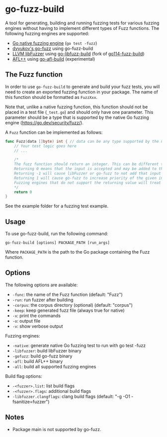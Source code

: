 # go-fuzz-build

A tool for generating, building and running fuzzing tests for various fuzzing engines without having to implement different types of Fuzz functions. The following fuzzing engines are supported:

- [Go native fuzzing engine](https://go.dev/security/fuzz/) (`go test -fuzz`)
- [dvyukov's go-fuzz](https://github.com/dvyukov/go-fuzz) using go-fuzz-build
- [LLVM libFuzzer](https://llvm.org/docs/LibFuzzer.html) using [go-libfuzz-build](https://github.com/elwint/go-libfuzz-build) (fork of [go114-fuzz-build](https://github.com/mdempsky/go114-fuzz-build))
- [AFL++](https://aflplus.plus/) using [go-afl-build](https://github.com/elwint/go-afl-build) (experimental)

## The Fuzz function

In order to use `go-fuzz-build` to generate and build your fuzz tests, you will need to create an exported fuzzing function in your package. The name of this function should be formatted as `FuzzXxx`. 

Note that, unlike a native fuzzing function, this function should not be placed in a test file (`_test.go`) and should only have one parameter. This parameter should be a type that is supported by the native Go fuzzing engine (<https://go.dev/security/fuzz/>).

A `Fuzz` function can be implemented as follows:

```go
func Fuzz(data []byte) int { // data can be any type supported by the native Go fuzzing engine
    // Your test logic goes here
    // ...

    /*
    The fuzz function should return an integer. This can be different than 0 to improve fuzzing performance.
    Returning 0 means that the input is accepted and may be added to the corpus.
    Returning -1 will cause libFuzzer or go-fuzz to not add that input to the corpus, regardless of coverage.
    Returning 1 will cause go-fuzz to increase priority of the given input.
    Fuzzing engines that do not support the returning value will treat it the same as returning 0.
    */
    return 0
}
```

See the example folder for a fuzzing test example.

## Usage

To use go-fuzz-build, run the following command:

```
go-fuzz-build [options] PACKAGE_PATH [run_args]
```

Where `PACKAGE_PATH` is the path to the Go package containing the Fuzz function.

## Options

The following options are available:

- `-func`: the name of the Fuzz function (default: "Fuzz")
- `-run`: run fuzzer after building
- `-corpus`: the corpus directory (optional) (default: "corpus")
- `-keep`: keep generated fuzz file (always true for native)
- `-x`: print the commands
- `-o`: output file
- `-v`: show verbose output

Fuzzing engines:

- `-native`: generate native Go fuzzing test to run with go test -fuzz
- `-libfuzzer`: build libFuzzer binary
- `-gofuzz`: build go-fuzz binary
- `-afl`: build AFL++ binary
- `-all`: build all supported fuzzing engines

Build flag options:

- `-<fuzzer>.list`: list build flags
- `-<fuzzer>.flags`: additional build flags
- `-libfuzzer.clangflags`: clang build flags (default: "-g -O1 -fsanitize=fuzzer")

## Notes

- Package main is not supported by go-fuzz.
